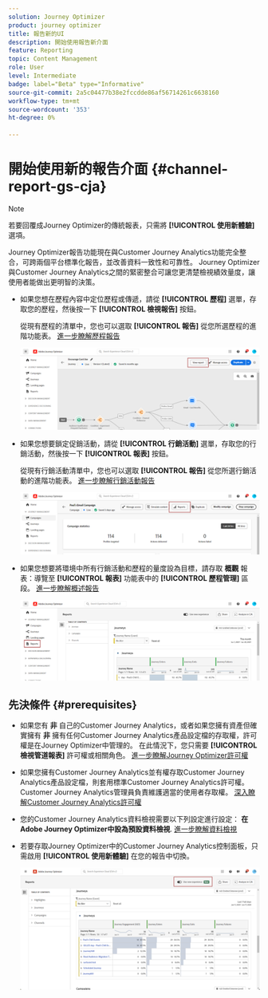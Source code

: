 ```yaml
---
solution: Journey Optimizer
product: journey optimizer
title: 報告新的UI
description: 開始使用報告新介面
feature: Reporting
topic: Content Management
role: User
level: Intermediate
badge: label="Beta" type="Informative"
source-git-commit: 2a5c04477b38e2fccdde86af56714261c6638160
workflow-type: tm+mt
source-wordcount: '353'
ht-degree: 0%

---
```


# 開始使用新的報告介面 {#channel-report-gs-cja}

>[!NOTE]
>
> 若要回覆成Journey Optimizer的傳統報表，只需將 **[!UICONTROL 使用新體驗]** 選項。

Journey Optimizer報告功能現在與Customer Journey Analytics功能完全整合，可跨兩個平台標準化報告，並改善資料一致性和可靠性。 Journey Optimizer與Customer Journey Analytics之間的緊密整合可讓您更清楚檢視績效量度，讓使用者能做出更明智的決策。

* 如果您想在歷程內容中定位歷程或傳遞，請從 **[!UICONTROL 歷程]** 選單，存取您的歷程，然後按一下 **[!UICONTROL 檢視報告]** 按鈕。

  從現有歷程的清單中，您也可以選取 **[!UICONTROL 報告]** 從您所選歷程的進階功能表。 [進一步瞭解歷程報告](journey-global-report-cja.md)

  ![](assets/gs-cja-report-3.png)

* 如果您想要鎖定促銷活動，請從 **[!UICONTROL 行銷活動]** 選單，存取您的行銷活動，然後按一下 **[!UICONTROL 報表]** 按鈕。

  從現有行銷活動清單中，您也可以選取 **[!UICONTROL 報告]** 從您所選行銷活動的進階功能表。 [進一步瞭解行銷活動報告](campaign-global-report-cja.md)

  ![](assets/gs-cja-report-2.png)

* 如果您想要將環境中所有行銷活動和歷程的量度設為目標，請存取 **概觀** 報表：導覽至 **[!UICONTROL 報表]** 功能表中的 **[!UICONTROL 歷程管理]** 區段。 [進一步瞭解概述報告](channel-report-cja.md)

  ![](assets/gs-cja-report-1.png)

## 先決條件 {#prerequisites}

* 如果您有 **非** 自己的Customer Journey Analytics，或者如果您擁有資產但確實擁有 **非** 擁有任何Customer Journey Analytics產品設定檔的存取權，許可權是在Journey Optimizer中管理的。 在此情況下，您只需要 **[!UICONTROL 檢視管道報表]** 許可權或相關角色。 [進一步瞭解Journey Optimizer許可權](../administration/permissions.md)
* 如果您擁有Customer Journey Analytics並有權存取Customer Journey Analytics產品設定檔，則套用標準Customer Journey Analytics許可權。 Customer Journey Analytics管理員負責維護適當的使用者存取權。 [深入瞭解Customer Journey Analytics許可權](https://experienceleague.adobe.com/en/docs/analytics-platform/using/technotes/access-control)
* 您的Customer Journey Analytics資料檢視需要以下列設定進行設定： **在Adobe Journey Optimizer中設為預設資料檢視**. [進一步瞭解資料檢視](https://experienceleague.adobe.com/en/docs/analytics-platform/using/cja-dataviews/create-dataview)
* 若要存取Journey Optimizer中的Customer Journey Analytics控制面板，只需啟用 **[!UICONTROL 使用新體驗]** 在您的報告中切換。

  ![](assets/cja-option.png)

